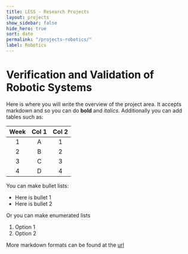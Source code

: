 ```yaml
---
title: LESS - Research Projects
layout: projects
show_sidebar: false
hide_hero: true
sort: date
permalink: "/projects-robotics/"
label: Robotics
---
```


# Verification and Validation of Robotic Systems

Here is where you will write the overview of the project area. It accepts markdown and so you can do **bold** and *italics*. Additionally you can add tables such as:

| Week | Col 1 | Col 2 |
|:----:|:-----:|:-----:|
| 1    | A     | 1     |
| 2    | B     | 2     |
| 3    | C     | 3     |
| 4    | D     | 4     |


You can make bullet lists:

* Here is bullet 1
* Here is bullet 2

Or you can make enumerated lists

1. Option 1
2. Option 2

More markdown formats can be found at the [url](https://guides.github.com/pdfs/markdown-cheatsheet-online.pdf)